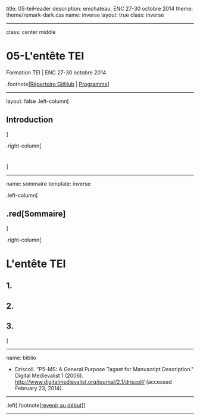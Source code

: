 title: 05-teiHeader
description: emchateau, ENC 27-30 octobre 2014
theme: theme/remark-dark.css
name: inverse
layout: true
class: inverse

---

class: center middle

# 05-L'entête TEI
Formation TEI | ENC 27-30 octobre 2014

.footnote[[Répertoire GitHub](https://github.com/emchateau/formEnc2014-10) | [Programme](00-programme.html)]

---

layout: false
.left-column[
  ## Introduction
]

.right-column[
#

]

---

name: sommaire
template: inverse

.left-column[
##  .red[Sommaire]
]

.right-column[
# L'entête TEI

## 1.

## 2.

## 3.
]

---

name: biblio


- Driscoll. "P5-MS: A General Purpose Tagset for Manuscript Description." Digital Medievalist 1 (2006). http://www.digitalmedievalist.org/journal/2.1/driscoll/ (accessed February 23, 2014).

---

.left[.footnote[[revenir au début](#index)]]

---
